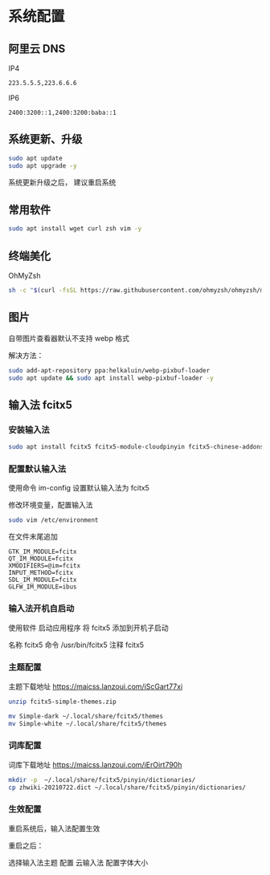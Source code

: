 # 系统配置

## 阿里云 DNS

IP4

```
223.5.5.5,223.6.6.6
```

IP6

```
2400:3200::1,2400:3200:baba::1
```



## 系统更新、升级

```bash
sudo apt update 
sudo apt upgrade -y
```

系统更新升级之后， 建议重启系统

## 常用软件


```bash
sudo apt install wget curl zsh vim -y
```

## 终端美化

OhMyZsh

```bash
sh -c "$(curl -fsSL https://raw.githubusercontent.com/ohmyzsh/ohmyzsh/master/tools/install.sh)"
```



## 图片


自带图片查看器默认不支持 webp 格式

解决方法：

```bash
sudo add-apt-repository ppa:helkaluin/webp-pixbuf-loader
sudo apt update && sudo apt install webp-pixbuf-loader -y
```



## 输入法 fcitx5

### 安装输入法

```bash
sudo apt install fcitx5 fcitx5-module-cloudpinyin fcitx5-chinese-addons -y
```

### 配置默认输入法

使用命令 im-config 设置默认输入法为 fcitx5

修改环境变量，配置输入法

```bash
sudo vim /etc/environment
```

在文件末尾追加

```
GTK_IM_MODULE=fcitx
QT_IM_MODULE=fcitx
XMODIFIERS=@im=fcitx
INPUT_METHOD=fcitx
SDL_IM_MODULE=fcitx
GLFW_IM_MODULE=ibus
```

### 输入法开机自启动

使用软件 启动应用程序 将 fcitx5 添加到开机子启动


名称 fcitx5 
命令 /usr/bin/fcitx5 
注释 fcitx5



### 主题配置

主题下载地址 https://maicss.lanzoui.com/iScGart77xi

```bash
unzip fcitx5-simple-themes.zip 

mv Simple-dark ~/.local/share/fcitx5/themes
mv Simple-white ~/.local/share/fcitx5/themes
```



### 词库配置

词库下载地址 https://maicss.lanzoui.com/iErOirt790h

```bash
mkdir -p  ~/.local/share/fcitx5/pinyin/dictionaries/
cp zhwiki-20210722.dict ~/.local/share/fcitx5/pinyin/dictionaries/
```



### 生效配置

重启系统后，输入法配置生效

重启之后：

选择输入法主题
配置 云输入法
配置字体大小





